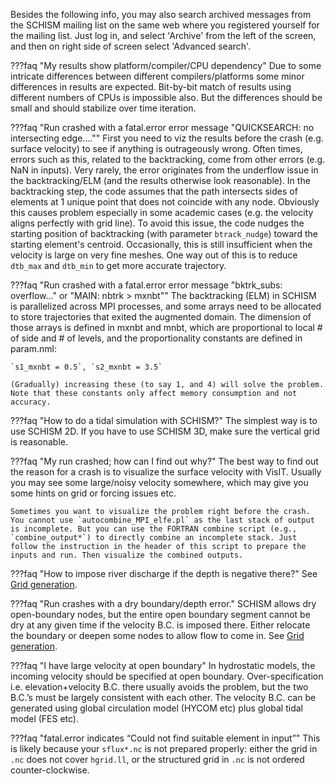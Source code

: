 Besides the following info, you may also search archived messages from the SCHISM mailing list on the same web where you registered yourself for the mailing list. Just log in, and select 'Archive' from the left of the screen, and then on right side of screen select 'Advanced search'. 

???faq "My results show platform/compiler/CPU dependency"
    Due to some intricate differences between different compilers/platforms some minor differences in results are expected. Bit-by-bit match of results using different numbers of CPUs is impossible also. But the differences should be small and should stabilize over time iteration.

???faq "Run crashed with a fatal.error error message "QUICKSEARCH: no intersecting edge....""
    First you need to viz the results before the crash (e.g. surface velocity) to see if anything is 
    outrageously wrong. Often times, errors such as this, related to the backtracking, come from
    other errors (e.g. NaN in inputs). 
    Very rarely, the error originates from the underflow issue in the backtracking/ELM (and the results otherwise 
    look reasonable). In the backtracking step, the code assumes that the path intersects sides of elements at 1 unique
    point that does not coincide with any node. Obviously this causes problem especially in some academic cases (e.g.
    the velocity aligns perfectly with grid line). To avoid this issue, the code nudges the starting position
    of backtracking (with parameter `btrack_nudge`) toward the starting element's centroid. Occasionally, this is still
    insufficient when the velocity is large on very fine meshes. One way out of this is to reduce `dtb_max` and `dtb_min`
    to get more accurate trajectory.

???faq "Run crashed with a fatal.error error message "bktrk_subs: overflow..." or "MAIN: nbtrk > mxnbt""
    The backtracking (ELM) in SCHISM is parallelized across MPI processes, and some arrays need to be allocated to store trajectories that exited the augmented domain. The dimension of those arrays is defined in mxnbt and mnbt, which are proportional to local # of side and # of levels, and the proportionality constants are defined in param.nml:

    `s1_mxnbt = 0.5`, `s2_mxnbt = 3.5`

    (Gradually) increasing these (to say 1, and 4) will solve the problem. Note that these constants only affect memory consumption and not accuracy.

???faq "How to do a tidal simulation with SCHISM?"
    The simplest way is to use SCHISM 2D. If you have to use SCHISM 3D, make sure the vertical grid is reasonable.

???faq "My run crashed; how can I find out why?"
    The best way to find out the reason for a crash is to visualize the surface velocity with VisIT. Usually you may see some large/noisy velocity somewhere, which may give you some hints on grid or forcing issues etc.
    
    Sometimes you want to visualize the problem right before the crash. You cannot use `autocombine_MPI_elfe.pl` as the last stack of output is incomplete. But you can use the FORTRAN combine script (e.g., `combine_output*`) to directly combine an incomplete stack. Just follow the instruction in the header of this script to prepare the inputs and run. Then visualize the combined outputs.

???faq "How to impose river discharge if the depth is negative there?"
    See [Grid generation](getting-started/grid-generation.md#grid-near-wetting-and-drying).

???faq "Run crashes with a dry boundary/depth error."
    SCHISM allows dry open-boundary nodes, but the entire open boundary segment cannot be dry at any given time if the velocity B.C. is imposed there. Either relocate the boundary or deepen some nodes to allow flow to come in. See [Grid generation](getting-started/grid-generation.md#grid-near-wetting-and-drying).

???faq "I have large velocity at open boundary"
    In hydrostatic models, the incoming velocity should be specified at open boundary. Over-specification i.e. elevation+velocity B.C. there usually avoids the problem, but the two B.C.’s must be largely consistent with each other. The velocity B.C. can be generated using global circulation model (HYCOM etc) plus global tidal model (FES etc).

???faq "fatal.error indicates “Could not find suitable element in input”"
    This is likely because your `sflux*.nc` is not prepared properly: either the grid in `.nc` does not cover `hgrid.ll`, or the structured grid in `.nc` is not ordered counter-clockwise.
